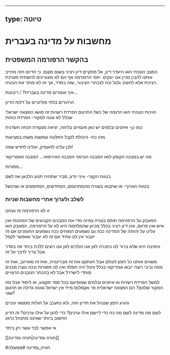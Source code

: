 
---
type: טיוטה
---

# מחשבות על מדינה בעברית
## בהקשר הרפורמה המשפטית 

המצב הנוכחי הוא היעדר דיון, אל מתקיים דיון רציני בשום מקום. כי הדיום הזה מחייב אותנו להבין מניין אנו יונקים.
יוזמי הרפורמה אף הם לא מעוניינים להשתית מערכת רצינית אלא להשיב גלגל וכח לנבחרי הציבור, שזה בסדר, אך זה לא פותר את הבעיה.

איך אומרים מדינה בעברית?     /    ריבונות...


הרהורים בלתי פוליטיים על דלות הדיון


הויכוח הנוכחי הוא הדגמה של כשל התרגום
הפרדת רשויות זה מושג המצאה ישראלי שכלל לא עונה למקור-
הפרדת כוחות

כמו כן- איזונים ובלמים
יש כאן פעמיים בלימה, יציאה מנקודת הנחה חשדנית

מהו כח- היכולת לקבל החלטה שמשנה משהו במציאות


לכן עלינו להעמיק, ועלינו לחדש שפה!

מה יש במבנה הקומון לואו
המבנה הגרמני
המבנה האירופאי...
המבנה האמריקאי

מסורות...

בטווח הקצר- איני יודע, סביר שתהיה תנוע הלכאן ואז לשם

בטווח הארוך- או שתבוא בשורה מהמתרגמם, המחדשים, המחפשים
או שניכשל



### לשלב ולערוך אחרי מחשבות שניות

זו לא הרפורמה
זה אנחנו

המאבק על הרפורמה תופס בצורה צפיוה מדי את המבנים הקבועים של המחנות
ואין איש ואין פרוום, ואין דיון רציני בכלל
מכיוון שהמלחמה היא לא על הרפורמה, המאבק הוא עלינו
על זהותה של המדינה
ככה גם נשמעים המוחים
ככה נשמעים התומכים
אם זה יעבור אין לנו עתיד
אם זה לא יעבור אאפשר לקפל

והסיבה היא שלא ברור לנו כחברה לאן אנו הולכים
לאן אנו רוצים ללכת ביחד
וזה בסדר
אבל צריך לדבר על זה

משווים אותנו כל הזמן לעולם
אבל העתקנו את זה מבריטניה, ואת זה מארהב, ואת זה מפה
וביבי רוצה ייבוא אמריקאי בכלל
והכל היה חפלפ
ואין לנו מסורות
וככה נוצרו מבנים מוחדי לישררל
אבל לא בהכחר המבנים הרצויים

למשל הפרדת רשויות
או איזונים ובלמים
שמופיעם בכל ספר מקצוע, או לימוד
אבל מה המקור שלהם?
הם המצאה ישראלית פר אקסלנס
מייד אין ישראל
גאווה גדולה
או תרגום שגוי?

והגיע הזמן שננהל את הדיון הזה,
ולא נתעכב על חולות מסמאי עיניים

לשם מה מדינה
לשם מה כח
כדי ליישם אילו ערכים?
כדי להגן על אילו ערכים?
זה הדיון החשוב ביותר שאיננו מתנהל כרגע

אי אפשר לבד
אשר רק ביחד




[[תורה ומדינה|תורה ומדינה]]

#תורה_ומדינה 
#ממשלה
